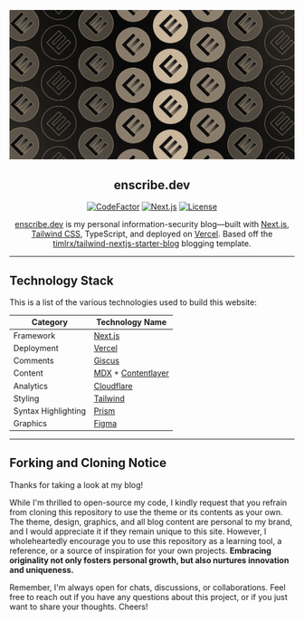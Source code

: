 ![tailwind-nextjs-banner](/public/static/images/twitter-card.png)

<div align="center">

## enscribe.dev

[![CodeFactor]](https://www.codefactor.io/repository/github/jktrn/enscribe.dev)
[![Next.js]](https://hexo.io)
[![License]](LICENSE)

[enscribe.dev](https://enscribe.dev) is my personal information-security blog—built with [Next.js](https://nextjs.org/), [Tailwind CSS](https://tailwindcss.com/), TypeScript, and deployed on [Vercel](https://vercel.com/). Based off the [timlrx/tailwind-nextjs-starter-blog](https://github.com/timlrx/tailwind-nextjs-starter-blog/) blogging template.

</div>

---

## Technology Stack

This is a list of the various technologies used to build this website:

| Category            | Technology Name                                                           |
| ------------------- | ------------------------------------------------------------------------- |
| Framework           | [Next.js](https://nextjs.org/)                                            |
| Deployment          | [Vercel](https://vercel.com)                                              |
| Comments            | [Giscus](https://giscus.app/)                                             |
| Content             | [MDX](https://mdxjs.com/) + [Contentlayer](https://www.contentlayer.dev/) |
| Analytics           | [Cloudflare](https://www.cloudflare.com/)                                 |
| Styling             | [Tailwind](https://tailwindcss.com)                                       |
| Syntax Highlighting | [Prism](https://prismjs.com/)                                             |
| Graphics            | [Figma](https://www.figma.com/)                                           |

---

## Forking and Cloning Notice

Thanks for taking a look at my blog!

While I'm thrilled to open-source my code, I kindly request that you refrain from cloning this repository to use the theme or its contents as your own. The theme, design, graphics, and all blog content are personal to my brand, and I would appreciate it if they remain unique to this site. However, I wholeheartedly encourage you to use this repository as a learning tool, a reference, or a source of inspiration for your own projects. **Embracing originality not only fosters personal growth, but also nurtures innovation and uniqueness.**

Remember, I'm always open for chats, discussions, or collaborations. Feel free to reach out if you have any questions about this project, or if you just want to share your thoughts. Cheers!

[CodeFactor]: https://img.shields.io/codefactor/grade/github/jktrn/enscribe.dev?color=5d5449&logo=codefactor&logoColor=fff&style=for-the-badge
[Next.js]: https://img.shields.io/github/package-json/dependency-version/jktrn/enscribe.dev/next?color=756a5b&logo=next.js&logoColor=fff&style=for-the-badge
[License]: https://img.shields.io/github/license/jktrn/enscribe.dev?color=8c7f6d&logo=github&logoColor=fff&style=for-the-badge

